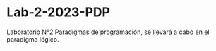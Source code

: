 # Lab-2-2023-PDP
Laboratorio N°2 Paradigmas de programación, se llevará a cabo en el paradigma lógico.
